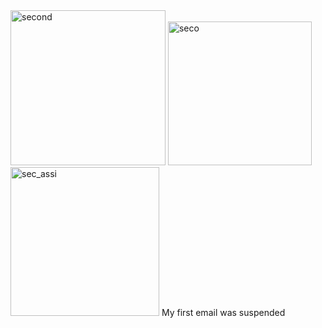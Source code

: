 <img width="248" alt="second" src="https://github.com/uwimbabazi123456/assign_2/assets/175347976/e9d752a4-a4b6-4189-93a4-5566bc0a4420">
<img width="230" alt="seco" src="https://github.com/uwimbabazi123456/assign_2/assets/175347976/0cc3e240-d691-41bf-b3e9-5874e998dcd3">
<img width="238" alt="sec_assi" src="https://github.com/uwimbabazi123456/assign_2/assets/175347976/1ec7f8d4-15de-4933-b84d-abb6a93315e6">
My first email was suspended
